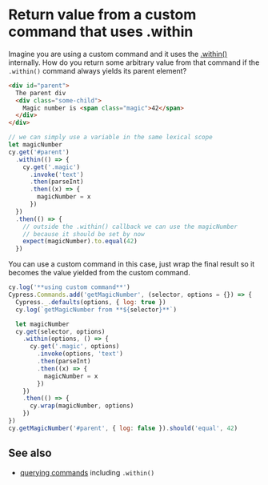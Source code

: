 # Return value from a custom command that uses .within

Imagine you are using a custom command and it uses the [.within()](https://on.cypress.io/within) internally. How do you return some arbitrary value from that command if the `.within()` command always yields its parent element?

<!-- fiddle return value from .within -->

```html
<div id="parent">
  The parent div
  <div class="some-child">
    Magic number is <span class="magic">42</span>
  </div>
</div>
```

```js
// we can simply use a variable in the same lexical scope
let magicNumber
cy.get('#parent')
  .within(() => {
    cy.get('.magic')
      .invoke('text')
      .then(parseInt)
      .then((x) => {
        magicNumber = x
      })
  })
  .then(() => {
    // outside the .within() callback we can use the magicNumber
    // because it should be set by now
    expect(magicNumber).to.equal(42)
  })
```

You can use a custom command in this case, just wrap the final result so it becomes the value yielded from the custom command.

```js
cy.log('**using custom command**')
Cypress.Commands.add('getMagicNumber', (selector, options = {}) => {
  Cypress._.defaults(options, { log: true })
  cy.log(`getMagicNumber from **${selector}**`)

  let magicNumber
  cy.get(selector, options)
    .within(options, () => {
      cy.get('.magic', options)
        .invoke(options, 'text')
        .then(parseInt)
        .then((x) => {
          magicNumber = x
        })
    })
    .then(() => {
      cy.wrap(magicNumber, options)
    })
})
cy.getMagicNumber('#parent', { log: false }).should('equal', 42)
```

<!-- fiddle-end -->

## See also

- [querying commands](../commands/querying.md) including `.within()`
